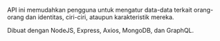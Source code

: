 API ini memudahkan pengguna untuk mengatur data-data terkait orang-orang dan identitas, ciri-ciri, ataupun karakteristik mereka.

Dibuat dengan NodeJS, Express, Axios, MongoDB, dan GraphQL.
